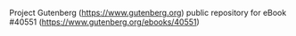 Project Gutenberg (https://www.gutenberg.org) public repository for eBook #40551 (https://www.gutenberg.org/ebooks/40551)
